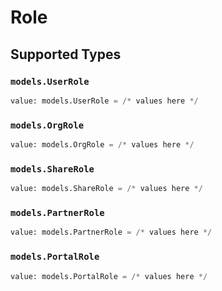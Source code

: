 # Role


## Supported Types

### `models.UserRole`

```python
value: models.UserRole = /* values here */
```

### `models.OrgRole`

```python
value: models.OrgRole = /* values here */
```

### `models.ShareRole`

```python
value: models.ShareRole = /* values here */
```

### `models.PartnerRole`

```python
value: models.PartnerRole = /* values here */
```

### `models.PortalRole`

```python
value: models.PortalRole = /* values here */
```

